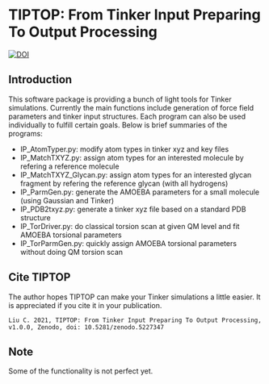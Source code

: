 # TIPTOP: From Tinker Input Preparing To Output Processing
[![DOI](https://zenodo.org/badge/DOI/10.5281/zenodo.5227347.svg)](https://doi.org/10.5281/zenodo.5227347)

## Introduction

This software package is providing a bunch of light tools for Tinker simulations. Currently the main functions include generation of force field parameters and tinker input structures. Each program can also be used individually to fulfill certain goals. Below is brief summaries of the programs:

* IP_AtomTyper.py: modify atom types in tinker xyz and key files 
* IP_MatchTXYZ.py: assign atom types for an interested molecule by refering a reference molecule
* IP_MatchTXYZ_Glycan.py: assign atom types for an interested glycan fragment by refering the reference glycan (with all hydrogens)
* IP_ParmGen.py: generate the AMOEBA parameters for a small molecule (using Gaussian and Tinker)
* IP_PDB2txyz.py: generate a tinker xyz file based on a standard PDB structure
* IP_TorDriver.py: do classical torsion scan at given QM level and fit AMOEBA torsional parameters
* IP_TorParmGen.py: quickly assign AMOEBA torsional parameters without doing QM torsion scan

## Cite TIPTOP
The author hopes TIPTOP can make your Tinker simulations a little easier. It is appreciated if you cite it in your publication.
```
Liu C. 2021, TIPTOP: From Tinker Input Preparing To Output Processing, v1.0.0, Zenodo, doi: 10.5281/zenodo.5227347
```
## Note
Some of the functionality is not perfect yet.
